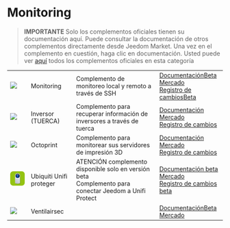 
# Monitoring


>**IMPORTANTE**
>Solo los complementos oficiales tienen su documentación aquí. Puede consultar la documentación de otros complementos directamente desde Jeedom Market. Una vez en el complemento en cuestión, haga clic en documentación.
>Usted puede ver [aquí](https://market.jeedom.com/index.php?v=d&p=market&type=plugin&categorie=monitoring) todos los complementos oficiales en esta categoría


| | | | |
|--- | --- | --- | ---|
|<img src="monitoring2/monitoring2_icon.png" class="pluginLogo" width="100" />|Monitoring|Complemento de monitoreo local y remoto a través de SSH|[Documentación](monitoring2/index.md)[Beta](monitoring2/beta/index.md)<br/>[Mercado](https://market.jeedom.com/index.php?v=d&p=market_display&id=3317)<br/>[Registro de cambios](monitoring2/changelog.md)[Beta](monitoring2/beta/changelog.md)|
|<img src="nut/nut_icon.png" class="pluginLogo" width="100" />|Inversor (TUERCA)|Complemento para recuperar información de inversores a través de tuerca|[Documentación](nut/index.md)<br/>[Mercado](https://market.jeedom.com/index.php?v=d&p=market_display&id=1500)<br/>[Registro de cambios](nut/changelog.md)|
|<img src="octoprint/octoprint_icon.png" class="pluginLogo" width="100" />|Octoprint|Complemento para monitorear sus servidores de impresión 3D|[Documentación](octoprint/index.md)<br/>[Mercado](https://market.jeedom.com/index.php?v=d&p=market_display&id=3295)<br/>[Registro de cambios](octoprint/changelog.md)|
|<img src="unifiprotect/beta/unifiprotect_icon.png" class="pluginLogo" width="100" />|Ubiquiti Unifi proteger|ATENCIÓN complemento disponible solo en versión beta<br/>Complemento para conectar Jeedom a Unifi Protect|[Documentación beta](unifiprotect/beta/index.md)<br/>[Mercado](https://market.jeedom.com/index.php?v=d&p=market_display&id=4188)<br/>[Registro de cambios beta](unifiprotect/beta/changelog.md)|
|<img src="ventilairsec/ventilairsec_icon.png" class="pluginLogo" width="100" />|Ventilairsec||[Documentación](ventilairsec/index.md)[Beta](ventilairsec/beta/index.md)<br/>[Mercado](https://market.jeedom.com/index.php?v=d&p=market_display&id=3895)|
